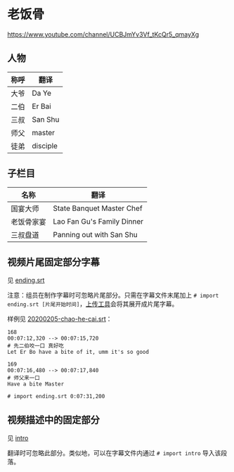 # 老饭骨

https://www.youtube.com/channel/UCBJmYv3Vf_tKcQr5_qmayXg

## 人物

| 称呼 | 翻译 |
| ---- | ---- |
| 大爷 | Da Ye |
| 二伯 | Er Bai |
| 三叔 | San Shu |
| 师父 | master |
| 徒弟 | disciple |

## 子栏目

| 名称 | 翻译 |
| ------- | ---- |
| 国宴大师 | State Banquet Master Chef |
| 老饭骨家宴 | Lao Fan Gu's Family Dinner |
|  三叔盘道 | Panning out with San Shu |

## 视频片尾固定部分字幕

见 [ending.srt](ending.srt)

注意：组员在制作字幕时可忽略片尾部分。只需在字幕文件末尾加上 `# import ending.srt [片尾开始时间]`，[上传工具](https://immoonancient.github.io/YTSubtitles/static/uploader.html)会将其展开成片尾字幕。

样例见 [20200205-chao-he-cai.srt](20200205-chao-he-cai.srt)：

```
168
00:07:12,320 --> 00:07:15,720
# 先二伯咬一口 真好吃
Let Er Bo have a bite of it, umm it's so good

169
00:07:16,480 --> 00:07:17,840
# 师父来一口
Have a bite Master

# import ending.srt 0:07:31,200
```

## 视频描述中的固定部分

见 [intro](intro)

翻译时可忽略此部分。类似地，可以在字幕文件内通过 `# import intro` 导入该段落。
